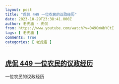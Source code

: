 ```yaml
---
layout: post
title: "虎侃 449 一位农民的议政经历"
date: 2023-10-29T23:38:41.000Z
author: 老虎庙 · 虎侃
from: https://www.youtube.com/watch?v=049OmWbYCtI
tags: [ 老虎庙 ]
comments: True
categories: [ 老虎庙 ]
---
```

<!--1698622721000-->
[虎侃 449 一位农民的议政经历](https://www.youtube.com/watch?v=049OmWbYCtI)
------

<div>
一位农民的议政经历
</div>
